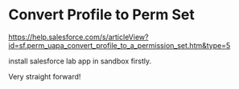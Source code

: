 # Convert Profile to Perm Set


https://help.salesforce.com/s/articleView?id=sf.perm_uapa_convert_profile_to_a_permission_set.htm&type=5


install salesforce lab app in sandbox firstly.

Very straight forward!
